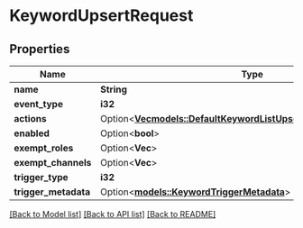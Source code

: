 # KeywordUpsertRequest

## Properties

Name | Type | Description | Notes
------------ | ------------- | ------------- | -------------
**name** | **String** |  | 
**event_type** | **i32** |  | 
**actions** | Option<[**Vec<models::DefaultKeywordListUpsertRequestActionsInner>**](DefaultKeywordListUpsertRequest_actions_inner.md)> |  | [optional]
**enabled** | Option<**bool**> |  | [optional]
**exempt_roles** | Option<**Vec<String>**> |  | [optional]
**exempt_channels** | Option<**Vec<String>**> |  | [optional]
**trigger_type** | **i32** |  | 
**trigger_metadata** | Option<[**models::KeywordTriggerMetadata**](KeywordTriggerMetadata.md)> |  | [optional]

[[Back to Model list]](../README.md#documentation-for-models) [[Back to API list]](../README.md#documentation-for-api-endpoints) [[Back to README]](../README.md)


